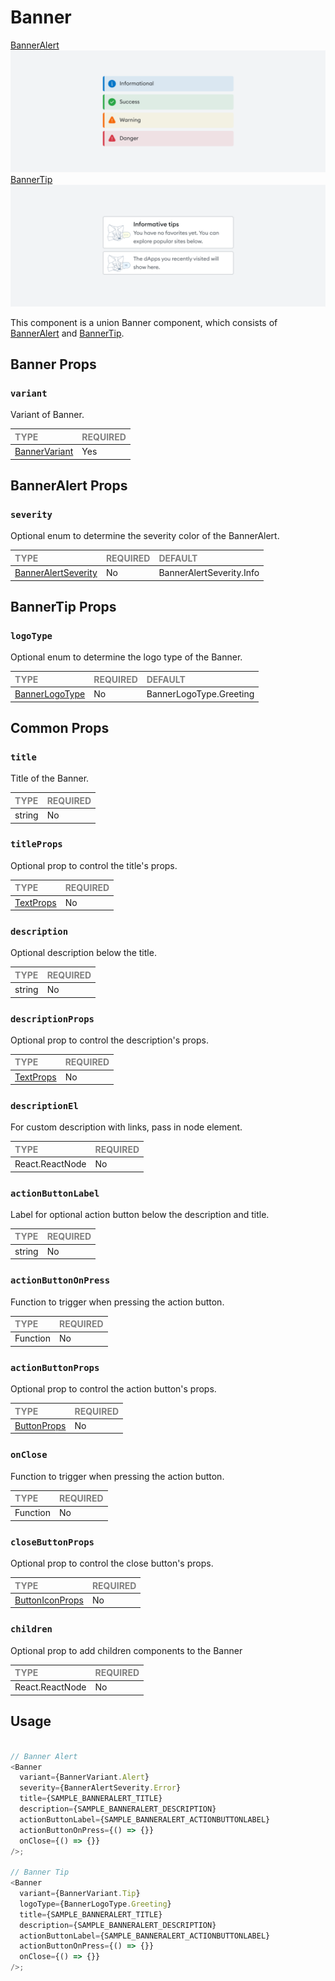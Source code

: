 # Banner
[BannerAlert](https://www.notion.so/MetaMask-Design-System-Guides-Design-f86ecc914d6b4eb6873a122b83c12940?p=56177453644641ed8ef5c96db6a7681f&pm=c)
![BannerAlert](./variants/BannerAlert/BannerAlert.png)
[BannerTip](https://www.notion.so/MetaMask-Design-System-Guides-Design-f86ecc914d6b4eb6873a122b83c12940?p=67fdb01ab850472f90abc6f4127395cb&pm=c)
![BannerTip](./variants/BannerTip/BannerTip.png)

This component is a union Banner component, which consists of [BannerAlert](../BannerAlert/BannerAlert.tsx) and [BannerTip](../BannerTip/BannerTip.tsx).

## Banner Props

### `variant`

Variant of Banner.

| <span style="color:gray;font-size:14px">TYPE</span> | <span style="color:gray;font-size:14px">REQUIRED</span> |
| :-------------------------------------------------- | :------------------------------------------------------ |
| [BannerVariant](../../Banner.types.ts)               | Yes                                                     |

## BannerAlert Props

### `severity`

Optional enum to determine the severity color of the BannerAlert.

| <span style="color:gray;font-size:14px">TYPE</span> | <span style="color:gray;font-size:14px">REQUIRED</span> | <span style="color:gray;font-size:14px">DEFAULT</span> |
| :-------------------------------------------------- | :------------------------------------------------------ | :----------------------------------------------------- |
| [BannerAlertSeverity](./BannerAlert.types.ts)    | No                                                     | BannerAlertSeverity.Info                                |

## BannerTip Props

### `logoType`

Optional enum to determine the logo type of the Banner.

| <span style="color:gray;font-size:14px">TYPE</span> | <span style="color:gray;font-size:14px">REQUIRED</span> | <span style="color:gray;font-size:14px">DEFAULT</span> |
| :-------------------------------------------------- | :------------------------------------------------------ | :----------------------------------------------------- |
| [BannerLogoType](./Banner.types.ts)    | No                                                     | BannerLogoType.Greeting                                |

## Common Props

### `title`

Title of the Banner.

| <span style="color:gray;font-size:14px">TYPE</span> | <span style="color:gray;font-size:14px">REQUIRED</span> |
| :-------------------------------------------------- | :------------------------------------------------------ |
| string                                                | No                                                     |

### `titleProps`

Optional prop to control the title's props.

| <span style="color:gray;font-size:14px">TYPE</span> | <span style="color:gray;font-size:14px">REQUIRED</span> |
| :-------------------------------------------------- | :------------------------------------------------------ |
| [TextProps](../../../../Texts/Text/Text.types.ts)                                         | No                                                     |

### `description`

Optional description below the title.

| <span style="color:gray;font-size:14px">TYPE</span> | <span style="color:gray;font-size:14px">REQUIRED</span> |
| :-------------------------------------------------- | :------------------------------------------------------ |
| string                                                | No                                                     |

### `descriptionProps`

Optional prop to control the description's props.

| <span style="color:gray;font-size:14px">TYPE</span> | <span style="color:gray;font-size:14px">REQUIRED</span> |
| :-------------------------------------------------- | :------------------------------------------------------ |
| [TextProps](../../../../Texts/Text/Text.types.ts)                                         | No                                                     |

### `descriptionEl`

For custom description with links, pass in node element.

| <span style="color:gray;font-size:14px">TYPE</span> | <span style="color:gray;font-size:14px">REQUIRED</span> |
| :-------------------------------------------------- | :------------------------------------------------------ |
| React.ReactNode                                       | No                                                     |

### `actionButtonLabel`

Label for optional action button below the description and title.

| <span style="color:gray;font-size:14px">TYPE</span> | <span style="color:gray;font-size:14px">REQUIRED</span> |
| :-------------------------------------------------- | :------------------------------------------------------ |
| string                                              | No                                                     |

### `actionButtonOnPress`

Function to trigger when pressing the action button.

| <span style="color:gray;font-size:14px">TYPE</span> | <span style="color:gray;font-size:14px">REQUIRED</span> |
| :-------------------------------------------------- | :------------------------------------------------------ |
| Function                                            | No                                                     |

### `actionButtonProps`

Optional prop to control the action button's props.

| <span style="color:gray;font-size:14px">TYPE</span> | <span style="color:gray;font-size:14px">REQUIRED</span> |
| :-------------------------------------------------- | :------------------------------------------------------ |
| [ButtonProps](../../../../Buttons/Button/Button.types.ts)                                  | No                                                     |

### `onClose`

Function to trigger when pressing the action button.

| <span style="color:gray;font-size:14px">TYPE</span> | <span style="color:gray;font-size:14px">REQUIRED</span> |
| :-------------------------------------------------- | :------------------------------------------------------ |
| Function                                            | No                                                     |

### `closeButtonProps`

Optional prop to control the close button's props.

| <span style="color:gray;font-size:14px">TYPE</span> | <span style="color:gray;font-size:14px">REQUIRED</span> |
| :-------------------------------------------------- | :------------------------------------------------------ |
| [ButtonIconProps](../../../../Buttons/ButtonIcon/ButtonIcon.types.ts)                                  | No                                                     |

### `children`

Optional prop to add children components to the Banner

| <span style="color:gray;font-size:14px">TYPE</span> | <span style="color:gray;font-size:14px">REQUIRED</span> |
| :-------------------------------------------------- | :------------------------------------------------------ |
| React.ReactNode                                     | No                                                     |

## Usage

```javascript

// Banner Alert
<Banner
  variant={BannerVariant.Alert}
  severity={BannerAlertSeverity.Error}
  title={SAMPLE_BANNERALERT_TITLE}
  description={SAMPLE_BANNERALERT_DESCRIPTION}
  actionButtonLabel={SAMPLE_BANNERALERT_ACTIONBUTTONLABEL}
  actionButtonOnPress={() => {}}
  onClose={() => {}}
/>;

// Banner Tip
<Banner
  variant={BannerVariant.Tip}
  logoType={BannerLogoType.Greeting}
  title={SAMPLE_BANNERALERT_TITLE}
  description={SAMPLE_BANNERALERT_DESCRIPTION}
  actionButtonLabel={SAMPLE_BANNERALERT_ACTIONBUTTONLABEL}
  actionButtonOnPress={() => {}}
  onClose={() => {}}
/>;
```
